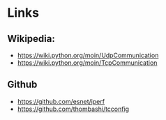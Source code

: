 # Links
## Wikipedia:
- https://wiki.python.org/moin/UdpCommunication
- https://wiki.python.org/moin/TcpCommunication

## Github
- https://github.com/esnet/iperf
- https://github.com/thombashi/tcconfig